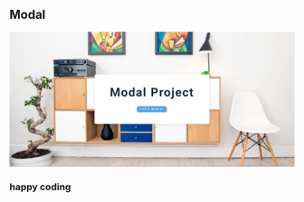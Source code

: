 ## Modal    
                 
    
![alt text](<Screenshot 2024-02-17 221216.png>)      
            
            
### happy coding